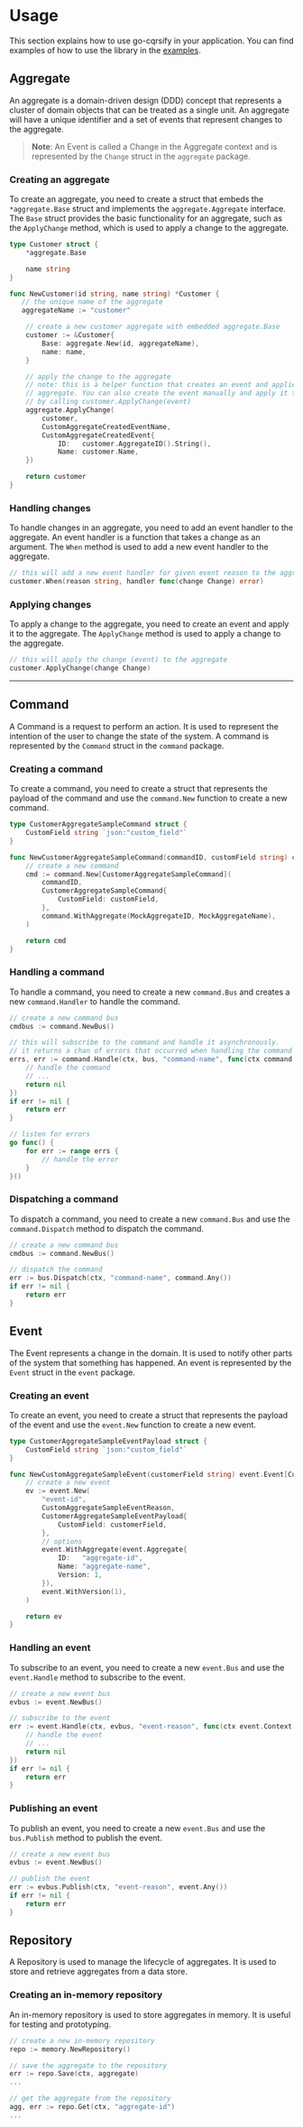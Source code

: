 
# Usage
This section explains how to use go-cqrsify in your application. You can find examples of how to use the library in the [examples](https://github.com/xfrr/go-cqrsify/tree/main/examples).

## Aggregate
An aggregate is a domain-driven design (DDD) concept that represents a cluster of domain objects that can be treated as a single unit. An aggregate will have a unique identifier and a set of events that represent changes to the aggregate.

> **Note**: An Event is called a Change in the Aggregate context and is represented by the `Change` struct in the `aggregate` package.

### Creating an aggregate
To create an aggregate, you need to create a struct that embeds the `*aggregate.Base` struct and implements the `aggregate.Aggregate` interface. The `Base` struct provides the basic functionality for an aggregate, such as the `ApplyChange` method, which is used to apply a change to the aggregate.

```go
type Customer struct {
    *aggregate.Base

    name string
}

func NewCustomer(id string, name string) *Customer {
   // the unique name of the aggregate
   aggregateName := "customer"

    // create a new customer aggregate with embedded aggregate.Base
    customer := &Customer{
        Base: aggregate.New(id, aggregateName),
        name: name,
    }

    // apply the change to the aggregate
    // note: this is a helper function that creates an event and applies it to the 
    // aggregate. You can also create the event manually and apply it to the aggregate 
    // by calling customer.ApplyChange(event)
	aggregate.ApplyChange(
		customer,
		CustomAggregateCreatedEventName,
		CustomAggregateCreatedEvent{
			ID:   customer.AggregateID().String(),
			Name: customer.Name,
	})

    return customer
}
```

### Handling changes
To handle changes in an aggregate, you need to add an event handler to the aggregate. An event handler is a function that takes a change as an argument. The `When` method is used to add a new event handler to the aggregate.

```go
// this will add a new event handler for given event reason to the aggregate
customer.When(reason string, handler func(change Change) error)
```

### Applying changes
To apply a change to the aggregate, you need to create an event and apply it to the aggregate. The `ApplyChange` method is used to apply a change to the aggregate.

```go
// this will apply the change (event) to the aggregate
customer.ApplyChange(change Change)
```

---

## Command
A Command is a request to perform an action. It is used to represent the intention of the user to change the state of the system. A command is represented by the `Command` struct in the `command` package.

### Creating a command
To create a command, you need to create a struct that represents the payload of the command and use the `command.New` function to create a new command.

```go
type CustomerAggregateSampleCommand struct {
    CustomField string `json:"custom_field"`
}

func NewCustomerAggregateSampleCommand(commandID, customField string) command.Command[CustomerAggregateSampleCommandPayload] {
    // create a new command
   	cmd := command.New[CustomerAggregateSampleCommand](
        commandID,
        CustomerAggregateSampleCommand{
            CustomField: customField,
        },
		command.WithAggregate(MockAggregateID, MockAggregateName),
	)

    return cmd
}
```

### Handling a command
To handle a command, you need to create a new `command.Bus` and creates a new `command.Handler` to handle the command.

```go
// create a new command bus
cmdbus := command.NewBus()

// this will subscribe to the command and handle it asynchronously.
// it returns a chan of errors that occurred when handling the command
errs, err := command.Handle(ctx, bus, "command-name", func(ctx command.Context[CustomerAggregateSampleCommand]) error {
    // handle the command
    // ...
    return nil
})
if err != nil {
	return err
}

// listen for errors
go func() {
    for err := range errs {
        // handle the error
    }
}()
```

### Dispatching a command
To dispatch a command, you need to create a new `command.Bus` and use the `command.Dispatch` method to dispatch the command.

```go
// create a new command bus
cmdbus := command.NewBus()

// dispatch the command
err := bus.Dispatch(ctx, "command-name", command.Any())
if err != nil {
	return err
}
```

## Event
The Event represents a change in the domain. It is used to notify other parts of the system that something has happened. An event is represented by the `Event` struct in the `event` package.

### Creating an event
To create an event, you need to create a struct that represents the payload of the event and use the `event.New` function to create a new event.

```go
type CustomerAggregateSampleEventPayload struct {
    CustomField string `json:"custom_field"`
}

func NewCustomAggregateSampleEvent(customerField string) event.Event[CustomerAggregateSampleEventPayload] {
    // create a new event
    ev := event.New(
        "event-id",
        CustomAggregateSampleEventReason, 
        CustomerAggregateSampleEventPayload{
            CustomField: customerField,
        },
        // options
        event.WithAggregate(event.Aggregate{
            ID:   "aggregate-id",
            Name: "aggregate-name",
            Version: 1,
        }),
        event.WithVersion(1),
    )

    return ev
}
```

### Handling an event
To subscribe to an event, you need to create a new `event.Bus` and use the `event.Handle` method to subscribe to the event.

```go
// create a new event bus
evbus := event.NewBus()

// subscribe to the event
err := event.Handle(ctx, evbus, "event-reason", func(ctx event.Context[CustomerAggregateSampleEvent]) error {
    // handle the event
    // ...
    return nil
})
if err != nil {
    return err
}
```

### Publishing an event
To publish an event, you need to create a new `event.Bus` and use the `bus.Publish` method to publish the event.

```go
// create a new event bus
evbus := event.NewBus()

// publish the event
err := evbus.Publish(ctx, "event-reason", event.Any())
if err != nil {
    return err
}
```


## Repository
A Repository is used to manage the lifecycle of aggregates. It is used to store and retrieve aggregates from a data store.

### Creating an in-memory repository
An in-memory repository is used to store aggregates in memory. It is useful for testing and prototyping.

```go
// create a new in-memory repository
repo := memory.NewRepository()

// save the aggregate to the repository
err := repo.Save(ctx, aggregate)
...

// get the aggregate from the repository
agg, err := repo.Get(ctx, "aggregate-id")
...
```